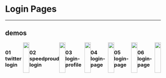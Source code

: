 # Login Pages
___

## demos


<div style="display:flex;">
  
### 01 twitter login
  <a href="https://github.com/alisharifyy/Html-Page/tree/main/Login-Pages/01-Twitter-Login">
  <img src="https://github.com/alisharifyy/Html-Page/blob/main/Login-Pages/01-Twitter-Login/img/twitter.png" width="100%">   
  </a>


### 02 speedproud login
 <a href="https://github.com/alisharifyy/Html-Page/tree/main/Login-Pages/02-SpeedProd-Login">
  <img src="https://github.com/alisharifyy/Html-Page/blob/main/Login-Pages/02-SpeedProd-Login/img/demo.png" width="100%" > 
  </a>

### 03 login-profile
  <a href="https://github.com/alisharifyy/Html-Page/tree/main/Login-Pages/03-login-Profile"> 
  <img src="https://github.com/alisharifyy/Html-Page/blob/main/Login-Pages/03-login-Profile/img/login.png" width="100%" >
  </a>

### 04  login-page
  <a href="https://github.com/alisharifyy/Html-Page/tree/main/Login-Pages/04-login_page"> 
  <img src="https://github.com/alisharifyy/Html-Page/blob/main/Login-Pages/04-login_page/img/demo.png" width="100%" >
  </a>

### 05 login-page
  <a href="https://github.com/alisharifyy/Html-Page/tree/main/Login-Pages/05-login-page"> 
  <img src="https://github.com/alisharifyy/Html-Page/blob/main/Login-Pages/05-login-page/img/demo.png" width="100%" >
  </a>

### 06 login-page
  <a href="https://github.com/alisharifyy/Html-Page/tree/main/Login-Pages/06-login-page"> 
  <img src="https://github.com/alisharifyy/Html-Page/blob/main/Login-Pages/05-login-page/media/demo.png" width="100%" >
  </a>




</div>
